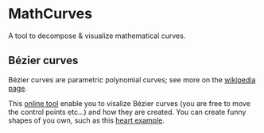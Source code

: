 # MathCurves

A tool to decompose &amp; visualize mathematical curves.

## Bézier curves

Bézier curves are parametric polynomial curves; see more on the [wikipedia page](https://en.wikipedia.org/wiki/B%C3%A9zier_curve).

This [online tool](https://pauldubois98.github.io/MathCurves/BezierCurves) enable you to visalize Bézier curves (you are free to move the control points etc...) and how they are created.
You can create funny shapes of you own, such as this [heart example](https://pauldubois98.github.io/MathCurves/BezierCurves/index.html?n=8&t=0&animation=on&xs=[290,13,330,130,462,276,591,291]&ys=[388,112,34,379,383,35,96,388]).
